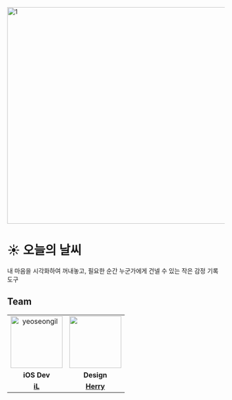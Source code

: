 <img width="900" height="500" alt="1" src="https://github.com/user-attachments/assets/41ee5556-0421-4d48-89db-242315c6ec85" />

# ☀️ 오늘의 날씨
내 마음을 시각화하여 꺼내놓고, 필요한 순간 누군가에게 건넬 수 있는 작은 감정 기록 도구

## Team ##
<table>
  <tr>
    <td align="center">
      <a href="https://github.com/yeoseongil">                 
        <img alt="yeoseongil" src="https://avatars.githubusercontent.com/yeoseongil" width="120" />            
      </a>
    </td>
    <td align="center">
      <a href="https://github.com/">                 
        <img alt="" src="https://avatars.githubusercontent.com/u/0?v=4" width="120" />            
      </a>
    </td>
  </tr>
  <tr>
    <td align="center"><b>iOS Dev</b></td>
    <td align="center"><b>Design</b></td>
  </tr>
  <tr>
    <td align="center">
      <a href="https://github.com/yeoseongil"><b>iL</b></a>
    </td>
    <td align="center">
      <a href=""><b>Herry</b></a>
    </td>
    </td>
  </tr>
</table>
